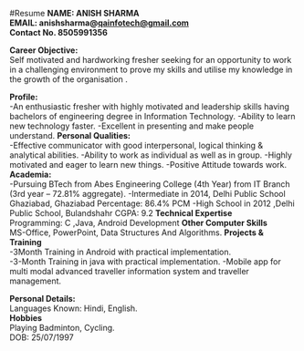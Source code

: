 #Resume
**NAME: ANISH SHARMA**</br>
**EMAIL: anishsharma@qainfotech@gmail.com** </br>
**Contact No. 8505991356**</br>

**Career Objective:**</br>
Self motivated and hardworking fresher seeking for an opportunity to work in a challenging environment to prove my skills and utilise my knowledge in the growth  of the organisation .</br>

**Profile:**</br>
-An enthusiastic fresher with highly motivated and leadership skills having bachelors of engineering degree in Information Technology.
-Ability to learn new  technology faster.
-Excellent in presenting and make people understand.
**Personal Qualities:**</br>
-Effective communicator with good interpersonal, logical thinking & analytical abilities.
-Ability to work as individual as well as in group.
-Highly motivated and eager to learn new things.
-Positive Attitude towards work.
**Academia:**</br>
-Pursuing  BTech from Abes Engineering College (4th Year) from IT Branch  (3rd year – 72.81% aggregate).
-Intermediate in 2014, Delhi Public School Ghaziabad, Ghaziabad Percentage: 86.4% PCM
-High School  in 2012 ,Delhi Public School, Bulandshahr CGPA: 9.2 
**Technical Expertise**</br>
Programming: C ,Java, Android Development                                                                                               **Other Computer Skills**</br>
MS-Office, PowerPoint, Data Structures And Algorithms. 
**Projects & Training**</br>
-3Month Training in Android with practical implementation.  
-3-Month Training in java with practical implementation.
-Mobile app for multi modal advanced traveller information system and traveller management.

**Personal Details:**</br>
Languages Known: Hindi, English.</br>
**Hobbies**</br> 
Playing Badminton, Cycling.</br>
DOB: 25/07/1997</br>
                                    
